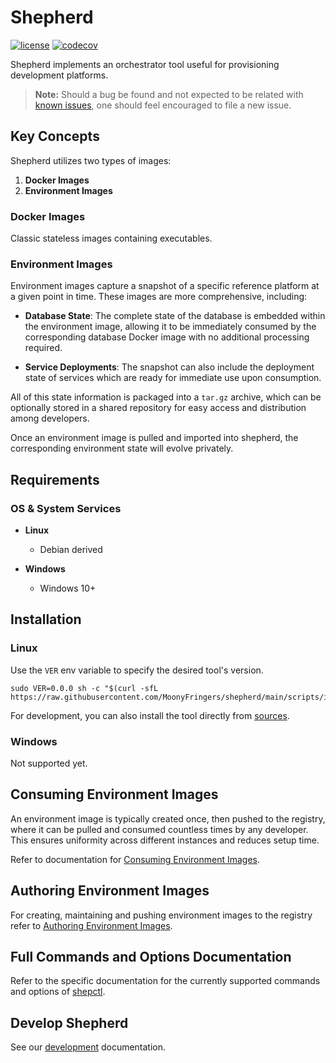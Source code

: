 # Shepherd

[![license](https://img.shields.io/badge/license-AGPL%20V3-blue)](https://github.com/MoonyFringers/shepherd/blob/master/LICENSE)
[![codecov](https://codecov.io/gh/MoonyFringers/shepherd/branch/main/graph/badge.svg)](https://codecov.io/gh/MoonyFringers/shepherd)

Shepherd implements an orchestrator tool useful for provisioning development
platforms.

> **Note:** Should a bug be found and not expected to be related with
> [known issues][issues], one should feel encouraged to file a new issue.

## Key Concepts

Shepherd utilizes two types of images:

1. **Docker Images**
2. **Environment Images**

### Docker Images

Classic stateless images containing executables.

### Environment Images

Environment images capture a snapshot of a specific reference platform
at a given point in time.
These images are more comprehensive, including:

- **Database State**: The complete state of the database is embedded within
  the environment image, allowing it to be immediately consumed by the
  corresponding database Docker image with no additional processing required.

- **Service Deployments**: The snapshot can also include the deployment state
  of services which are ready for immediate use upon consumption.

All of this state information is packaged into a `tar.gz` archive, which
can be optionally stored in a shared repository for easy access and
distribution among developers.

Once an environment image is pulled and imported into shepherd,
the corresponding environment state will evolve privately.

## Requirements

### OS & System Services

- **Linux**
  - Debian derived

- **Windows**
  - Windows 10+

## Installation

### Linux

Use the `VER` env variable to specify the desired tool's version.

```text
sudo VER=0.0.0 sh -c "$(curl -sfL https://raw.githubusercontent.com/MoonyFringers/shepherd/main/scripts/install.sh)"
```

For development, you can also install the tool directly from [sources](docs/development.md#install-from-source).

### Windows

Not supported yet.

## Consuming Environment Images

An environment image is typically created once, then pushed to the registry,
where it can be pulled and consumed countless times by any developer.
This ensures uniformity across different instances and reduces setup time.

Refer to documentation for [Consuming Environment Images].

## Authoring Environment Images

For creating, maintaining and pushing environment images to the registry refer
to [Authoring Environment Images].

## Full Commands and Options Documentation

Refer to the specific documentation for the currently supported commands
and options of [shepctl].

## Develop Shepherd

See our [development][development] documentation.

[issues]: https://github.com/MoonyFringers/shepherd/issues
[Consuming Environment Images]: docs/env-consume.md
[Authoring Environment Images]: docs/env-auth.md
[shepctl]: docs/shepctl.md
[development]: docs/development.md
